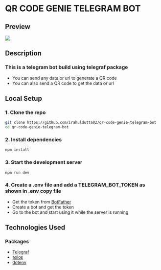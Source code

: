 # QR CODE GENIE TELEGRAM BOT

## Preview

![](https://i.postimg.cc/SxDDgk0Z/output.gif)

## Description

### This is a telegram bot build using telegraf package
- You can send any data or url to generate a QR code
- You can also send a QR code to get the data or url

## Local Setup

### 1. Clone the repo
```bash
git clone https://github.com/irahuldutta02/qr-code-genie-telegram-bot
cd qr-code-genie-telegram-bot
```
### 2. Install dependencies

```bash
npm install
```
### 3. Start the development server

```bash
npm run dev
```

### 4. Create a .env file and add a TELEGRAM_BOT_TOKEN as shown in .env copy file

- Get the token from [BotFather](https://t.me/botfather)
- Create a bot and get the token
- Go to the bot and start using it while the server is running

## Technologies Used

### Packages
- [Telegraf](https://www.npmjs.com/package/telegraf)
- [axios](https://www.npmjs.com/package/axios)
- [dotenv](https://www.npmjs.com/package/dotenv)


